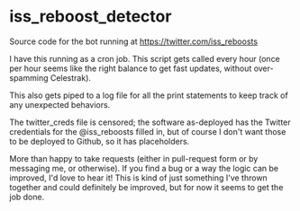 # iss_reboost_detector

Source code for the bot running at https://twitter.com/iss_reboosts

I have this running as a cron job. This script gets called every hour (once per hour seems like the right balance to get fast updates, without over-spamming Celestrak).

This also gets piped to a log file for all the print statements to keep track of any unexpected behaviors.

The twitter_creds file is censored; the software as-deployed has the Twitter credentials for the @iss_reboosts filled in, but of course I don't want those to be deployed to Github, so it has placeholders.

More than happy to take requests (either in pull-request form or by messaging me, or otherwise). If you find a bug or a way the logic can be improved, I'd love to hear it! This is kind of just something I've thrown together and could definitely be improved, but for now it seems to get the job done.
